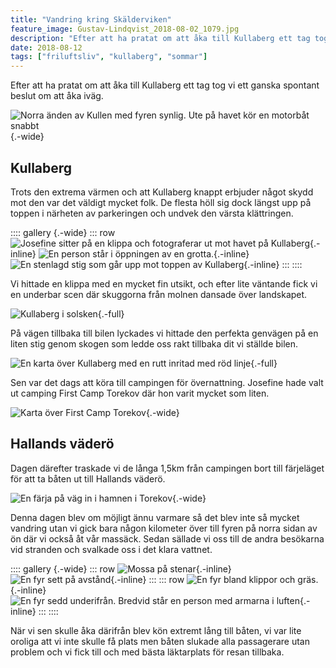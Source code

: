 ```yaml
---
title: "Vandring kring Skälderviken"
feature_image: Gustav-Lindqvist_2018-08-02_1079.jpg
description: "Efter att ha pratat om att åka till Kullaberg ett tag tog vi ett ganska spontant beslut om att åka iväg."
date: 2018-08-12
tags: ["friluftsliv", "kullaberg", "sommar"]
---
```


Efter att ha pratat om att åka till Kullaberg ett tag tog vi ett ganska spontant beslut om att åka iväg.

![Norra änden av Kullen med fyren synlig. Ute på havet kör en motorbåt snabbt](Gustav-Lindqvist_2018-08-02_0949.jpg){.-wide}

## Kullaberg

Trots den extrema värmen och att Kullaberg knappt erbjuder något skydd mot den var det väldigt mycket folk. De flesta höll sig dock längst upp på toppen i närheten av parkeringen och undvek den värsta klättringen.

:::: gallery {.-wide}
::: row
![Josefine sitter på en klippa och fotograferar ut mot havet på Kullaberg](Gustav-Lindqvist_2018-08-02_1086.jpg){.-inline}
![En person står i öppningen av en grotta.](Gustav-Lindqvist_2018-08-02_0978.jpg){.-inline}
![En stenlagd stig som går upp mot toppen av Kullaberg](Gustav-Lindqvist_2018-08-02_1017-Edit.jpg){.-inline}
:::
::::

Vi hittade en klippa med en mycket fin utsikt, och efter lite väntande fick vi en underbar scen där skuggorna från molnen dansade över landskapet.

![Kullaberg i solsken](Gustav-Lindqvist_2018-08-02_1079.jpg){.-full}

På vägen tillbaka till bilen lyckades vi hittade den perfekta genvägen på en liten stig genom skogen som ledde oss rakt tillbaka dit vi ställde bilen.

![En karta över Kullaberg med en rutt inritad med röd linje](firefox_2018-08-12_10-14-13.png){.-full}

Sen var det dags att köra till campingen för övernattning. Josefine hade valt ut camping First Camp Torekov där hon varit mycket som liten.

![Karta över First Camp Torekov](FC_Torekov_karta_2018_WEB-1440x972.jpg){.-wide}

## Hallands väderö

Dagen därefter traskade vi de långa 1,5km från campingen bort till färjeläget för att ta båten ut till Hallands väderö.

![En färja på väg in i hamnen i Torekov](Gustav-Lindqvist_2018-08-03_1454.jpg){.-wide}

Denna dagen blev om möjligt ännu varmare så det blev inte så mycket vandring utan vi gick bara någon kilometer över till fyren på norra sidan av ön där vi också åt vår massäck. Sedan sällade vi oss till de andra besökarna vid stranden och svalkade oss i det klara vattnet.

:::: gallery {.-wide}
::: row
![Mossa på stenar](Gustav-Lindqvist_2018-08-03_1370.jpg){.-inline}
![En fyr sett på avstånd](Gustav-Lindqvist_2018-08-03_1384.jpg){.-inline}
:::
::: row
![En fyr bland klippor och gräs.](Gustav-Lindqvist_2018-08-03_1389.jpg){.-inline}
![En fyr sedd underifrån. Bredvid står en person med armarna i luften](Gustav-Lindqvist_2018-08-03_1386.jpg){.-inline}
:::
::::

När vi sen skulle åka därifrån blev kön extremt lång till båten, vi var lite oroliga att vi inte skulle få plats men båten slukade alla passagerare utan problem och vi fick till och med bästa läktarplats för resan tillbaka.
